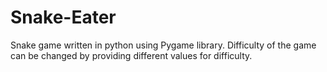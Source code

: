 # Snake-Eater
Snake game written in python using Pygame library.
Difficulty of the game can be changed by providing different values for difficulty.
